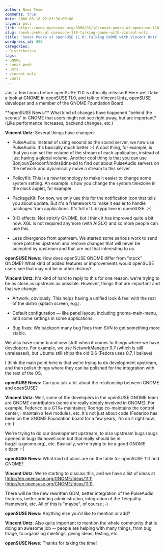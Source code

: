 ```yaml
---
author: News Team
comments: true
date: 2008-06-18 22:03:36+00:00
layout: post
link: https://news.opensuse.org/2008/06/18/sneak-peeks-at-opensuse-110-talking-gnome-with-vincent-untz/
slug: sneak-peeks-at-opensuse-110-talking-gnome-with-vincent-untz
title: 'Sneak Peeks at openSUSE 11.0: Talking GNOME with Vincent Untz'
wordpress_id: 890
categories:
- Distribution
tags:
- GNOME
- sneak peek
- untz
- vincent untz
- vuntz
---
```


Just a few hours before openSUSE 11.0 is officially released! Here we'll take a look at GNOME in openSUSE 11.0, and talk to Vincent Untz, openSUSE developer and a member of the GNOME Foundation Board.

<!-- more -->**openSUSE News:** What kind of changes have happened "behind the scenes" in GNOME that users might not see right away, but are important? (Like performance increases, backend changes, etc.)

**Vincent Untz:** Several things have changed:



	
  * PulseAudio: Instead of using esound as the sound server, we now use PulseAudio. It's basically much better :-) A cool thing, for example, is that you can set the volume of the stream of each application, instead of just having a global volume. Another cool thing is that you can use Bonjour/Zeroconf/mdns&dns-sd to find out about PulseAudio servers on the network and dynamically move a stream to this server.

	
  * PolicyKit: This is a new technology to make it easier to change some system setting. An example is how you change the system timezone in the clock applet, for example.

	
  * PackageKit: For now, we only use this for the notification icon that tells you about update. But it's a framework to make it easier to handle packages from applications. It's full of Libzypp love in openSUSE. :-)

	
  * 3-D effects: Not strictly GNOME, but I think it has improved quite a bit now. XGL is not required anymore (with AIGLX) and so more people can use this.

	
  * Less divergence from upstream. We started some serious work to send more patches upstream and remove changes that will never be accepted by upstream and that are not that interesting to us.


**openSUSE News:** How does openSUSE GNOME differ from "stock" GNOME? What kind of added features or improvements would openSUSE users see that may not be in other distros?

**Vincent Untz:** It's kind of hard to reply to this for one reason: we're trying to be as close as upstream as possible. However, things that are important and that we change:



	
  * Artwork, obviously. This helps having a unified look & feel with the rest of the distro (splash screen, e.g.).

	
  * Default configuration — like panel layout, including gnome-main-menu, and some settings in some applications.

	
  * Bug fixes: We backport many bug fixes from SVN to get something more stable.


We also have some brand new stuff when it comes to things where we have developers. For example, we use [NetworkManager](http://www.gnome.org/projects/NetworkManager/) 0.7 (which is still unreleased), but Ubuntu still ships the old 0.6 (Fedora uses 0.7, I believe).

I think the main point here is that we're trying to do development upstream, and then polish things where they can be polished for the integration with the rest of the OS.

**openSUSE News:** Can you talk a bit about the relationship between GNOME and openSUSE?

**Vincent Untz:** Well, some of the developers in the openSUSE GNOME team are GNOME contributors (some are really deeply involved in GNOME). For example, Federico is a GTK+ maintainer, Rodrigo co-maintains the control center, I maintain a few modules, etc. It's not just about code (Federico has been on the GNOME Foundation board for a few years, I'm on it right now, etc.)

We're trying to do our development upstream, to also upstream bugs (bugs opened in bugzilla.novell.com but that really should be in bugzilla.gnome.org), etc. Basically, we're trying to be a good GNOME citizen :-)

**openSUSE News:** What kind of plans are on the table for openSUSE 11.1 and GNOME?

**Vincent Untz:** We're starting to discuss this, and we have a list of ideas at [http://en.opensuse.org/GNOME/Ideas/11.1](http://en.opensuse.org/GNOME/Ideas/11.1).

There will be the new rewritten GDM, better integration of the PulseAudio features, better printing administration, integration of the Telepathy framework, etc. All of this is "maybe", of course ;-)

**openSUSE News:** Anything else you'd like to mention or add?

**Vincent Untz:** Also quite important to mention the whole community that is doing an awesome job -- people are helping with many things, from bug triage, to organizing meetings, giving ideas, testing, etc.

**openSUSE News:** Thanks for taking the time!
